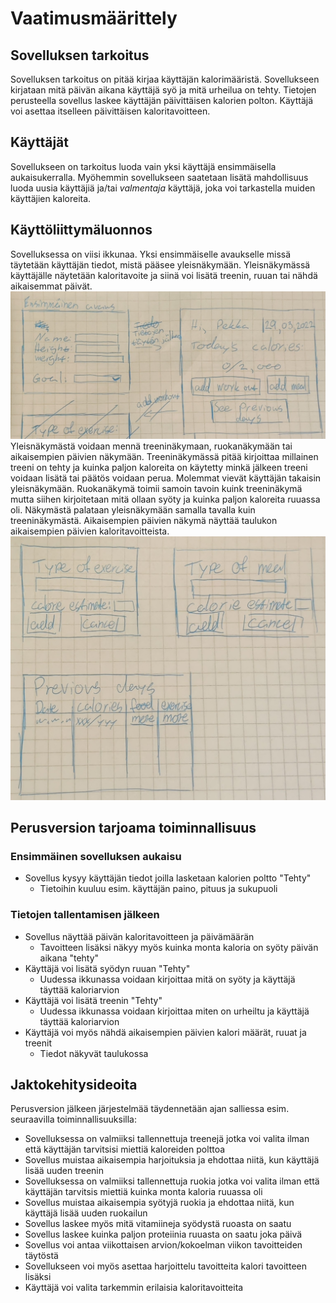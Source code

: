 # Vaatimusmäärittely

## Sovelluksen tarkoitus

Sovelluksen tarkoitus on pitää kirjaa käyttäjän kalorimääristä. Sovellukseen kirjataan mitä päivän aikana käyttäjä syö ja mitä urheilua on tehty.
Tietojen perusteella sovellus laskee käyttäjän päivittäisen kalorien polton. Käyttäjä voi asettaa itselleen päivittäisen kaloritavoitteen.

## Käyttäjät

Sovellukseen on tarkoitus luoda vain yksi käyttäjä ensimmäisella aukaisukerralla. Myöhemmin sovellukseen saatetaan lisätä mahdollisuus luoda uusia käyttäjiä ja/tai 
_valmentaja_ käyttäjä, joka voi tarkastella muiden käyttäjien kaloreita.

## Käyttöliittymäluonnos
Sovelluksessa on viisi ikkunaa. Yksi ensimmäiselle avaukselle missä täytetään käyttäjän tiedot, mistä pääsee yleisnäkymään. Yleisnäkymässä käyttäjälle näytetään kaloritavoite ja siinä voi lisätä treenin, ruuan tai nähdä aikaisemmat päivät. 
 ![](./kuvat/Luonnos1.jpg)
 Yleisnäkymästä voidaan mennä treeninäkymaan, ruokanäkymään tai aikaisempien päivien näkymään. Treeninäkymässä pitää kirjoittaa millainen treeni on tehty ja kuinka paljon kaloreita on käytetty minkä jälkeen treeni voidaan lisätä tai päätös voidaan perua. Molemmat vievät käyttäjän takaisin yleisnäkymään. Ruokanäkymä toimii samoin tavoin kuink treeninäkymä mutta siihen kirjoitetaan mitä ollaan syöty ja kuinka paljon kaloreita ruuassa oli. Näkymästä palataan yleisnäkymään samalla tavalla kuin treeninäkymästä. Aikaisempien päivien näkymä näyttää taulukon aikaisempien päivien kaloritavoitteista.
 ![](./kuvat/Luonnos2.jpg)

## Perusversion tarjoama toiminnallisuus
### Ensimmäinen sovelluksen aukaisu
- Sovellus kysyy käyttäjän tiedot joilla lasketaan kalorien poltto "Tehty"
  - Tietoihin kuuluu esim. käyttäjän paino, pituus ja sukupuoli 
 
### Tietojen tallentamisen jälkeen
- Sovellus näyttää päivän kaloritavoitteen ja päivämäärän
  - Tavoitteen lisäksi näkyy myös kuinka monta kaloria on syöty päivän aikana "tehty"
- Käyttäjä voi lisätä syödyn ruuan  "Tehty"
  - Uudessa ikkunassa voidaan kirjoittaa mitä on syöty ja käyttäjä täyttää kaloriarvion
- Käyttäjä voi lisätä treenin  "Tehty"
  - Uudessa ikkunassa voidaan kirjoittaa miten on urheiltu ja käyttäjä täyttää kaloriarvion
- Käyttäjä voi myös nähdä aikaisempien päivien kalori määrät, ruuat ja treenit
  - Tiedot näkyvät taulukossa

## Jaktokehitysideoita
Perusversion jälkeen järjestelmää täydennetään ajan salliessa esim. seuraavilla toiminnallisuuksilla:
- Sovelluksessa on valmiiksi tallennettuja treenejä jotka voi valita ilman että käyttäjän tarvitsisi miettiä kaloreiden polttoa
- Sovellus muistaa aikaisempia harjoituksia ja ehdottaa niitä, kun käyttäjä lisää uuden treenin
- Sovelluksessa on valmiiksi tallennettuja ruokia jotka voi valita ilman että käyttäjän tarvitsis miettiä kuinka monta kaloria ruuassa oli
- Sovellus muistaa aikaisempia syötyjä ruokia ja ehdottaa niitä, kun käyttäjä lisää uuden ruokailun
- Sovellus laskee myös mitä vitamiineja syödystä ruoasta on saatu
- Sovellus laskee kuinka paljon proteiinia ruuasta on saatu joka päivä
- Sovellus voi antaa viikottaisen arvion/kokoelman viikon tavoitteiden täytöstä
- Sovellukseen voi myös asettaa harjoittelu tavoitteita kalori tavoitteen lisäksi
- Käyttäjä voi valita tarkemmin erilaisia kaloritavoitteita
